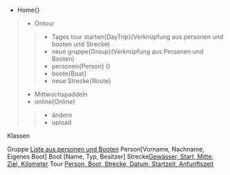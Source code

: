 - Home{}
> - Ontour
> > - Tages tour starten{DayTrip}(Verknüpfung aus personen und booten und Strecke)
> > - neue gruppe{Group}(Verknüpfung aus Personen und Booten)
> > - personen{Person} ()
> > - boote{Boat}
> > - neue Strecke{Route}

> - Mittwochspaddeln
> - online{Online}
> > - ändern
> > - upload


Klassen

Gruppe [Liste aus personen und Booten](.md)
Person[Vorname, Nachname, Eigenes Boot]
Boot [Name, Typ, Besitzer]
Strecke[Gewässer, Start, Mitte, Ziel, Kilometer](.md)
Tour [Person, Boot, Strecke, Datum, Startzeit, Anfunftszeit](.md)